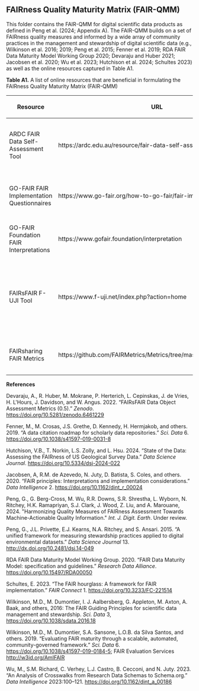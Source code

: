**FAIRness Quality Maturity Matrix (FAIR-QMM)**
-----------------------------------------------

This folder contains the FAIR-QMM for digital scientific data products as defined in Peng et al. (2024; Appendix A). The FAIR-QMM builds on a set of FAIRness quality measures and informed by a wide array of community practices in the management and stewardship of digital scientific data (e.g., Wilkinson et al. 2016; 2019; Peng et al. 2015; Fenner et al. 2019; RDA FAIR Data Maturity Model Working Group 2020; Devaraju and Huber 2021; Jacobsen et al. 2020; Wu et al. 2023; Hutchison et al. 2024; Schultes 2023) as well as the online resources captured in Table A1.

**Table A1.** A list of online resources that are beneficial in formulating the FAIRness Quality Maturity Matrix (FAIR-QMM)
<table>
<thead>
<tr class="header">
<th><p><strong>Resource</strong></th>
<th><p><strong>URL</strong></th>
<th><p><strong>Commments</strong></th>
</tr>
</thead>
<tbody>
<tr class="odd">
<td>ARDC FAIR Data Self-Assessment Tool</td>
<td>https://ardc.edu.au/resource/fair-data-self-assessment-tool/
</td>
<td>Questionnaire with a drop-down menu for each question; a total of 12 questions
</td>
</tr>
<tr class="even">
<td>GO-FAIR FAIR Implementation Questionnaires</td>
<td>https://www.go-fair.org/how-to-go-fair/fair-implementation-profile/</td>
<td>21 questions with associated FAIR enabling resource types</td>
</tr>
<tr class="odd">
<td>GO-FAIR Foundation FAIR Interpretations</td>
<td>https://www.gofair.foundation/interpretation</td>
<td>Interpretations are primarily based on Jacobsen et al. (2022)</td>
</tr>
<tr class="even">
<td>FAIRsFAIR F-UJI Tool</td>
<td>https://www.f-uji.net/index.php?action=home</td>
<td>Automatic tool with rules and automatic checks based on 17 of 41 RDA FAIR Data Maturity Indicators (Devaraju et al. 2022)</td>
</tr>
<tr class="odd">
<td>FAIRsharing FAIR Metrics</td>
<td>https://github.com/FAIRMetrics/Metrics/tree/master/MaturityIndicators</td>
<td>A set of 14 universal metric (Wilkinson et al. 2018)</td>
</tr>
</tbody>
</table>




**References**

Devaraju, A., R. Huber, M. Mokrane, P. Herterich, L. Cepinskas, J. de Vries, H. L'Hours, J. Davidson, and W. Angus. 2022. “FAIRsFAIR Data Object Assessment Metrics (0.5).” _Zenodo_. https://doi.org/10.5281/zenodo.6461229 

Fenner, M., M. Crosas, J.S. Grethe, D. Kennedy, H. Hermjakob, and others. 2019. “A data citation roadmap for scholarly data repositories.” _Sci. Data_ 6. https://doi.org/10.1038/s41597-019-0031-8

Hutchison, V.B., T. Norkin, L.S. Zolly, and L. Hsu. 2024. “State of the Data: Assessing the FAIRness of US Geological Survey Data.” _Data Science Journal_. https://doi.org/10.5334/dsj-2024-022 

Jacobsen, A, R.M. de Azevedo, N. Juty, D. Batista, S. Coles, and others. 2020. “FAIR principles: Interpretations and implementation considerations.” _Data Intelligence_ 2. https://doi.org/10.1162/dint_r_00024 

Peng, G., G. Berg-Cross, M. Wu, R.R. Downs, S.R. Shrestha, L. Wyborn, N. Ritchey, H.K. Ramapriyan, S.J. Clark, J. Wood, Z. Liu, and A. Marouane, 2024. "Harmonizing Quality Measures of FAIRness Assessment Towards Machine-Actionable Quality Information." _Int. J. Digit. Earth_. Under review.

Peng, G., J.L. Privette, E.J. Kearns, N.A. Ritchey, and S. Ansari. 2015. “A unified framework for measuring stewardship practices applied to digital environmental datasets.” _Data Science Journal_ 13. http://dx.doi.org/10.2481/dsj.14-049

RDA FAIR Data Maturity Model Working Group. 2020. “FAIR Data Maturity Model: specification and guidelines.” _Research Data Alliance_. https://doi.org/10.15497/RDA00050

Schultes, E. 2023. “The FAIR hourglass: A framework for FAIR implementation.” _FAIR Connect_ 1. https://doi.org/10.3233/FC-221514 

Wilkinson, M.D.,  M. Dumontier, I. J. Aalbersberg, G. Appleton, M. Axton, A. Baak, and others, 2016: The FAIR Guiding Principles for scientific data management and stewardship. _Sci. Data_ 3,  https://doi.org/10.1038/sdata.2016.18

Wilkinson, M.D., M. Dumontier, S.A. Sansone, L.O.B. da Silva Santos, and others. 2019. “Evaluating FAIR maturity through a scalable, automated, community-governed framework.” _Sci. Data_ 6. https://doi.org/10.1038/s41597-019-0184-5; FAIR Evaluation Services http://w3id.org/AmIFAIR

Wu, M., S.M. Richard, C. Verhey, L.J. Castro, B. Cecconi, and N. Juty. 2023. “An Analysis of Crosswalks from Research Data Schemas to Schema.org.” _Data Intelligence_ 2023:100–121. https://doi.org/10.1162/dint_a_00186

